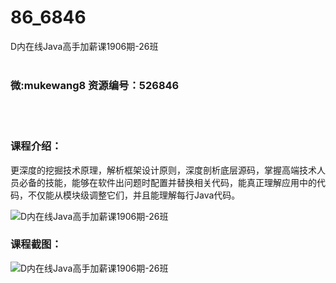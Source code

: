 # 86_6846
D内在线Java高手加薪课1906期-26班
<br/></br>
<h3>微:mukewang8 资源编号：526846</h3>
<br/></br>
<h3>课程介绍：</h3>
<p>更深度的挖掘技术原理，解析框架设计原则，深度剖析底层源码，掌握高端技术人员必备的技能，能够在软件出问题时配置并替换相关代码，能真正理解应用中的代码，不仅能从模块级调整它们，并且能理解每行<a title="查看与 Java 相关的文章" target="_blank">Java</a>代码。</p>
<p><img src="https://www.ko996.com/wp-content/uploads/img/2019/09/1-2-300x170.png" alt="D内在线Java高手加薪课1906期-26班"></p>
<h3>课程截图：</h3>
<p><img src="https://www.ko996.com/wp-content/uploads/img/2019/09/2-7.png" alt="D内在线Java高手加薪课1906期-26班"></p>
